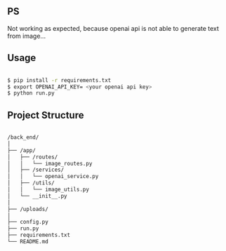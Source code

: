 ## PS
Not working as expected, because openai api is not able to generate text from image...


## Usage

```bash

$ pip install -r requirements.txt
$ export OPENAI_API_KEY= <your openai api key>
$ python run.py

```

## Project Structure

```bash

/back_end/
│
├── /app/                   
│   ├── /routes/             
│   │   └── image_routes.py  
│   ├── /services/           
│   │   └── openai_service.py
│   ├── /utils/              
│   │   └── image_utils.py   
│   └── __init__.py          
│
├── /uploads/                
│
├── config.py                
├── run.py                   
├── requirements.txt         
└── README.md                

```
